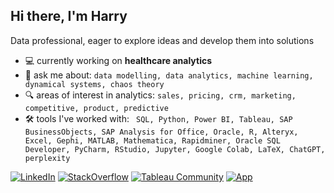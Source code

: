 ## Hi there, I'm Harry
Data professional, eager to explore ideas and develop them into solutions 
- 💻 currently working on __healthcare analytics__
- :speech_balloon: ask me about: ```data modelling, data analytics, machine learning, dynamical systems, chaos theory```
- :mag: areas of interest in analytics: ```sales, pricing, crm, marketing, competitive, product, predictive```
- 🛠️ tools I've worked with: ``` SQL, Python, Power BI, Tableau, SAP BusinessObjects, SAP Analysis for Office, Oracle, R, Alteryx, Excel,
Gephi, MATLAB, Mathematica, Rapidminer, Oracle SQL Developer, PyCharm, RStudio, Jupyter, Google Colab, LaTeX, ChatGPT, perplexity```

[![LinkedIn](https://img.shields.io/badge/LinkedIn-0077B5?style=for-the-badge&logo=linkedin&logoColor=white)](https://www.linkedin.com/in/cchrysanth/) [![StackOverflow](https://img.shields.io/badge/stack%20overflow-FE7A16?logo=stack-overflow&logoColor=white&style=for-the-badge)](https://stackoverflow.com/users/19903230/harry) [![Tableau Community](https://img.shields.io/badge/Tableau%20Community-005F9E?logo=tableau&logoColor=white&style=for-the-badge)](https://public.tableau.com/app/profile/charalampos.chrysanthakopoulos/vizzes) [![App](https://img.shields.io/badge/Streamlit%20Community-FF4B4B?logo=streamlit&logoColor=white&style=for-the-badge)](https://castoma.streamlit.app/)


<!--
## Hi there, I'm Harry 👋

_SQL_, _Python_, _R_, _Power BI_, _SAP Business Objects/Designer_, _Tableau_, _Alteryx_, _Oracle_, _MySQL_, _sqlite3_, _Excel_, _Gephi_, 
_MATLAB_, _Mathematica_, _Rapidminer_, _SQL Developer_, _PyCharm_, _RStudio_, _Jupyter_, _Google Colab_, _LaTeX_, _ChatGPT_, _perplexity_

[![Status](https://img.shields.io/badge/Status-{{ status | downcase }}-{{ status | downcase == 'online' ? 'green' : 'red' }}.svg)](https://shields.io) 

[![Status](https://img.shields.io/badge/Status-Unknown-yellow.svg)](https://shields.io)

if (Status == 'Online')
{
  [![Status](https://img.shields.io/badge/Status-Online-green.svg)](https://shields.io)
}

<p align="center">
 <img src="https://img.shields.io/badge/Status-Online-blue.svg">
 <img src="https://img.shields.io/badge/Status-Offline-orange.svg">
</p>

**frizchar/frizchar** is a ✨ _special_ ✨ repository because its `README.md` (this file) appears on your GitHub profile.

Here are some ideas to get you started:


- 🌱 I’m currently learning ...
- 👯 I’m looking to collaborate on ...
- 🤔 I’m looking for help with ...
-->
